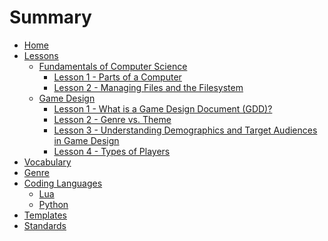 # Summary

- [Home](./home.md)
- [Lessons](./lessons.md)
  - [Fundamentals of Computer Science]()
    - [Lesson 1 - Parts of a Computer](lessons/fcs/lesson_1.md)
    - [Lesson 2 - Managing Files and the Filesystem](lessons/fcs/lesson_2.md)
  - [Game Design]()
    - [Lesson 1 - What is a Game Design Document (GDD)?](lessons/gpd/lesson_1.md)
    - [Lesson 2 - Genre vs. Theme](lessons/gpd/lesson_2.md)
    - [Lesson 3 - Understanding Demographics and Target Audiences in Game Design](lessons/gpd/lesson_3.md)
    - [Lesson 4 - Types of Players](lessons/gpd/lesson_4.md)
- [Vocabulary](./vocabulary.md)
- [Genre](genre/genre_overview.md)
  <!-- - [Action]()
  - [Action-Adventure]()
  - [Adventure]()
  - [Battle Royale]()
  - [Board Game]()
  - [Card Game]()
  - [Fighting]()
  - [Horror]()
  - [Idle/Incremental]()
  - [Interactive Story]()
  - [Massively Multiplayer Online (MMO)]()
  - [Metroidvania]()
  - [Party]()
  - [Platformer]()
  - [Puzzle]()
  - [Racing]()
  - [Real-Time Strategy (RTS)]()
  - [Rhythm]()
  - [Roguelike]()
  - [Role-Playing Game (RPG)]()
  - [Sandbox]()
  - [Shooter]()
  - [Simulation]()
  - [Sports]()
  - [Stealth]()
  - [Strategy]()
  - [Survival]()
  - [Tower Defense]()
  - [Turn-Based Strategy (TBS)]()
  - [Visual Novel]() -->
- [Coding Languages](./langs.md)
  <!--   - [C++]()
    - [CSS]()
    - [HTML]()
  - [JavaScript]()
  - [TypeScript]()-->
  - [Lua](./langs/lua.md)
  - [Python](./langs/python.md)
  <!-- - [Rust]()
  - [Sass]() -->
- [Templates](./templates.md)
- [Standards](./standards.md)
